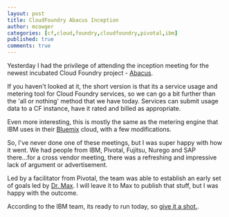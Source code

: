 ```yaml
---
layout: post
title: CloudFoundry Abacus Inception
author: mcowger
categories: [cf,cloud,foundry,cloudfoundry,pivotal,ibm]
published: true
comments: true
---
```


Yesterday I had the privilege of attending the inception meeting for the newest incubated Cloud Foundry project - [Abacus](https://github.com/cloudfoundry-incubator/cf-abacus).

If you haven't looked at it, the short version is that its a service usage and metering tool for Cloud Foundry services, so we can go a bit further than the 'all or nothing' method that we have today.  Services can submit usage data to a CF instance, have it rated and billed as appropriate.

Even more interesting, this is mostly the same as the metering engine that IBM uses in their [Bluemix](https://www.google.com/url?sa=t&rct=j&q=&esrc=s&source=web&cd=1&cad=rja&uact=8&ved=0CC8QFjAAahUKEwiUyenpsJXHAhVCLogKHSMSCPg&url=https%3A%2F%2Fconsole.ng.bluemix.net%2F&ei=_s7DVZTSHMLcoASjpKDADw&usg=AFQjCNFLRWzUT34QaQZKbmqYXaHwVhV2Ag&sig2=iQVZhInzrw2rTOanv01ENg&bvm=bv.99804247,d.cGU) cloud, with a few modifications.

So, I've never done one of these meetings, but I was super happy with how it went.  We had people from IBM, Pivotal, Fujitsu, Nurego and SAP there...for a cross vendor meeting, there was a refreshing and impressive lack of argument or advertisement.

Led by a facilitator from Pivotal, the team was able to establish an early set of goals led by [Dr. Max](http://researcher.ibm.com/researcher/view.php?person=us-maxim).  I will leave it to Max to publish that stuff, but I was happy with the outcome.

According to the IBM team, its ready to run today, so [give it a shot.](https://github.com/cloudfoundry-incubator/cf-abacus).